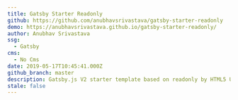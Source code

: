 ```yaml
---
title: Gatsby Starter Readonly
github: https://github.com/anubhavsrivastava/gatsby-starter-readonly
demo: https://anubhavsrivastava.github.io/gatsby-starter-readonly/
author: Anubhav Srivastava
ssg:
  - Gatsby
cms:
  - No Cms
date: 2019-05-17T10:45:41.000Z
github_branch: master
description: Gatsby.js V2 starter template based on readonly by HTML5 UP
stale: false
---
```

